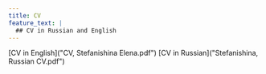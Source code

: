 ```yaml
---
title: CV
feature_text: |
  ## CV in Russian and English
---
```

[CV in English]("CV, Stefanishina Elena.pdf")
[CV in Russian]("Stefanishina, Russian CV.pdf")